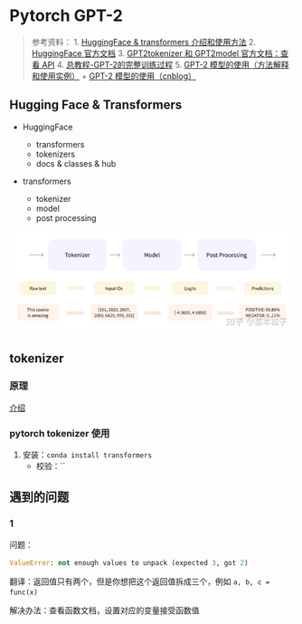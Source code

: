 # Pytorch GPT-2

> 参考资料：
    1. [HuggingFace & transformers 介绍和使用方法](https://zhuanlan.zhihu.com/p/535100411)
    2. [HuggingFace 官方文档](https://huggingface.co/docs)
    3. [GPT2tokenizer 和 GPT2model 官方文档：查看 API](https://huggingface.co/docs/transformers/model_doc/gpt2)
    4. [总教程-GPT-2的完整训练过程](https://www.cnblogs.com/wwj99/p/12503545.html)
    5. [GPT-2 模型的使用（方法解释和使用实例）](https://blog.csdn.net/orangerfun/article/details/124138447) + [GPT-2 模型的使用（cnblog）](https://www.cnblogs.com/phyger/p/14188608.html)

## Hugging Face & Transformers

- HuggingFace
    - transformers
    - tokenizers
    - docs & classes & hub


- transformers
    - tokenizer
    - model
    - post processing

![](img/transformers.jpg)

## tokenizer

### 原理

[介绍](https://cloud.tencent.com/developer/article/1865689)

### pytorch tokenizer 使用

1. 安装：`conda install transformers`
    - 校验：``


## 遇到的问题

### 1

问题：

```python
ValueError: not enough values to unpack (expected 3, got 2)
```

翻译：返回值只有两个，但是你想把这个返回值拆成三个，例如 `a, b, c = func(x)`

解决办法：查看函数文档，设置对应的变量接受函数值
